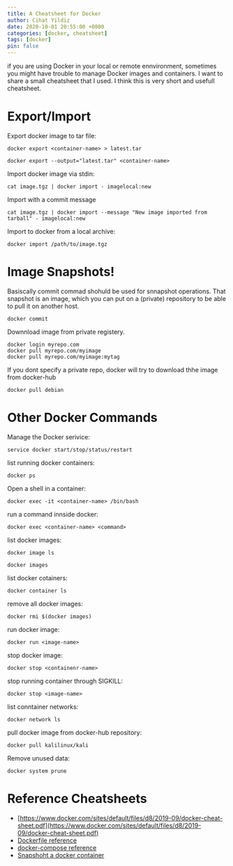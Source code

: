 ```yaml
---
title: A Cheatsheet for Docker
author: Cihat Yildiz
date: 2020-10-01 20:55:00 +0800
categories: [docker, cheatsheet]
tags: [docker]
pin: false
---
```


if you are using Docker in your local or remote ennvironment, sometimes you might have trouble to manage Docker images and containers. I want to share a small cheatsheet that I used. I think this is very short and usefull cheatsheet. 

# Export/Import 

Export docker image to tar file: 
```
docker export <container-name> > latest.tar
```
```
docker export --output="latest.tar" <container-name>
```

Import docker image via stdin:
```
cat image.tgz | docker import - imagelocal:new
```

Import with a commit message
```
cat image.tgz | docker import --message "New image imported from tarball" - imagelocal:new
```

Import to docker from a local archive:
```
docker import /path/to/image.tgz
```

# Image Snapshots!

Basiscally commit commad shohuld be used for snnapshot operations. That snapshot is an image, which you can put on a (private) repository to be able to pull it on another host.
```
docker commit
```

Downnload image from private registery. 
```
docker login myrepo.com
docker pull myrepo.com/myimage
docker pull myrepo.com/myimage:mytag
```

If you dont specify a private repo, docker will try to download thhe image from docker-hub
```
docker pull debian
```

# Other Docker Commands

Manage the Docker serivice:
```
service docker start/stop/status/restart
```

list running docker containers:
```
docker ps
```

Open a shell in a container: 
```
docker exec -it <container-name> /bin/bash
```

run a command innside docker:
```
docker exec <container-name> <command>
```

list docker images:
```
docker image ls
```
```
docker images
```

list docker cotainers:
```
docker container ls
```

remove all docker images:
```
docker rmi $(docker images)
```

run docker image:
```
docker run <image-name>
```

stop docker image:
```
docker stop <containenr-name>
```

stop running container through SIGKILL:
```
docker stop <image-name>
```

list conntainer networks:
```
docker network ls
```

pull docker image from docker-hub repository:
```
docker pull kalilinux/kali
```

Remove unused data:
```
docker system prune
```

# Reference Cheatsheets
* [https://www.docker.com/sites/default/files/d8/2019-09/docker-cheat-sheet.pdf](https://www.docker.com/sites/default/files/d8/2019-09/docker-cheat-sheet.pdf)
* [Dockerfile reference](https://docs.docker.com/engine/reference/builder/)
* [docker-compose reference](https://morioh.com/p/b1b47d94f1de)
* [Snapshoht a docker container](https://winsmarts.com/snapshot-a-docker-container-20df59bbd473)

